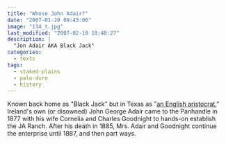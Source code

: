 ```yaml
---
title: "Whose John Adair?"
date: "2007-01-20 09:43:06"
image: "114_t.jpg"
last_modified: "2007-02-10 10:48:27"
description: |
  "Jon Adair AKA Black Jack"
categories:
  - texts
tags:
  - staked-plains
  - palo-duro
  - history    
---
```

Known back home as "Black Jack" but in Texas as "[an English aristocrat](http://www.tsha.utexas.edu/handbook/online/articles/JJ/apj1.html "an English aristocrat")," Ireland's own (or disowned) John George Adair came to the Panhandle in 1877 with his wife Cornelia and Charles Goodnight to hands-on establish the JA Ranch. After his death in 1885, Mrs. Adair and Goodnight continue the enterprise until 1887, and then part ways.
